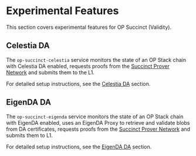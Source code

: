 # Experimental Features

This section covers experimental features for OP Succinct (Validity).

## Celestia DA

The `op-succinct-celestia` service monitors the state of an OP Stack chain with Celestia DA enabled, requests proofs from the [Succinct Prover Network](https://docs.succinct.xyz/docs/sp1/prover-network/intro) and submits them to the L1.

For detailed setup instructions, see the [Celestia DA](./celestia.md) section.

## EigenDA DA

The `op-succinct-eigenda` service monitors the state of an OP Stack chain with EigenDA enabled, uses an EigenDA Proxy to retrieve and validate blobs from DA certificates, requests proofs from the [Succinct Prover Network](https://docs.succinct.xyz/docs/sp1/prover-network/intro) and submits them to L1.

For detailed setup instructions, see the [EigenDA DA](./eigenda.md) section.
